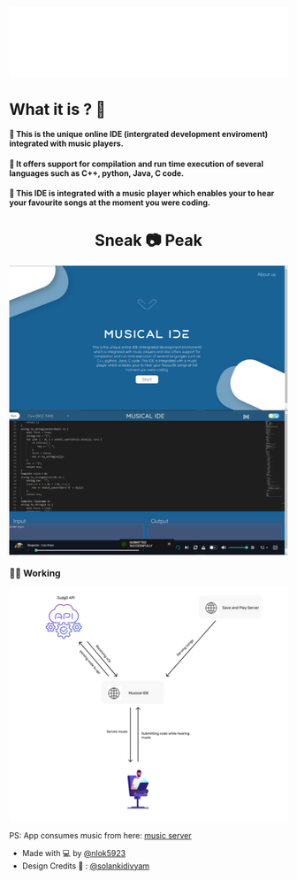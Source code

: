 <p align="center">
<img align="center" src="public/asset/images/app-name.svg" alt="musical ide" />
 </p>
 
 # What it is ? 🤔
 
 #### 📌 This is the unique online IDE (intergrated development enviroment) integrated with music players.
 
 #### 📌 It offers support for compilation and run time execution of several languages such as C++, python, Java, C code. 

#### 📌 This IDE is integrated with a music player which enables your to hear your favourite songs at the moment you were coding.

<h1 align="center"> Sneak 📷 Peak </h1> 

<p align="center">
<img align="center" src="public/asset/images/ide.png" alt="musical ide" />
<img align="center" src="public/asset/images/editor.png" alt="musical ide" />
  
 </p>
 

### 👨‍💻 Working 
<p align="center">
<img align="center" src="images/working.png" alt="musical ide" />
 </p>
 
 
 PS: App consumes music from here: [music server](https://github.com/nlok5923/S.A.P-save-and-play)
<!-- <p align="center"> -->

<!-- <span> -->
 - Made with 💻 by [@nlok5923](https://github.com/nlok5923)
 - Design Credits 🎨 : [@solankidivyam](https://github.com/solankidivyam) 

  <!--   </p>  -->
